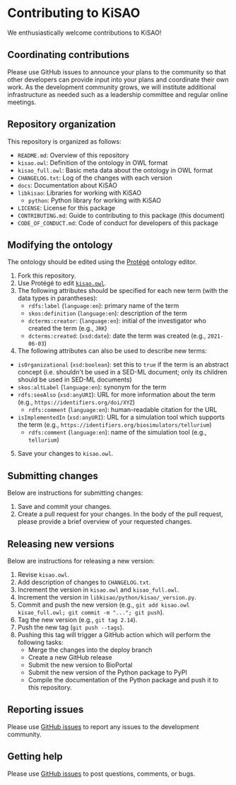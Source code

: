 # Contributing to KiSAO

We enthusiastically welcome contributions to KiSAO!

## Coordinating contributions

Please use GitHub issues to announce your plans to the community so that other developers can provide input into your plans and coordinate their own work. As the development community grows, we will institute additional infrastructure as needed such as a leadership committee and regular online meetings.

## Repository organization

This repository is organized as follows:

* `README.md`: Overview of this repository
* `kisao.owl`: Definition of the ontology in OWL format
* `kisao_full.owl`: Basic meta data about the ontology in OWL format
* `CHANGELOG.txt`: Log of the changes with each version
* `docs`: Documentation about KiSAO
* `libkisao`: Libraries for working with KiSAO
    * `python`: Python library for working with KiSAO
* `LICENSE`: License for this package
* `CONTRIBUTING.md`: Guide to contributing to this package (this document)
* `CODE_OF_CONDUCT.md`: Code of conduct for developers of this package

## Modifying the ontology

The ontology should be edited using the [Protégé](https://protege.stanford.edu/) ontology editor.

1. Fork this repository.
2. Use Protégé to edit [`kisao.owl`](kisao.owl).
3. The following attributes should be specified for each new term (with the data types in parantheses):
   - `rdfs:label` (`language:en`): primary name of the term  
   - `skos:definition` (`language:en`): description of the term
   - `dcterms:creator`: (`language:en`): initial of the investigator who created the term (e.g., `JRK`)
   - `dcterms:created`: (`xsd:date`): date the term was created (e.g., `2021-06-03`)
4. The following attributes can also be used to describe new terms:
  - `isOrganizational` (`xsd:boolean`): set this to `true` if the term is an abstract concept (i.e. shouldn't be used in a SED-ML document; only its children should be used in SED-ML documents)
  - `skos:altLabel` (`language:en`): synonym for the term
  - `rdfs:seeAlso` (`xsd:anyURI`): URL for more information about the term (e.g., `https://identifiers.org/doi/XYZ`)
     - `rdfs:comment` (`language:en`): human-readable citation for the URL
  - `isImplementedIn` (`xsd:anyURI`): URL for a simulation tool which supports the term (e.g., `https://identifiers.org/biosimulators/tellurium`)
     - `rdfs:comment` (`language:en`): name of the simulation tool (e.g., `tellurium`)
5. Save your changes to `kisao.owl`.

## Submitting changes

Below are instructions for submitting changes:

1. Save and commit your changes.
2. Create a pull request for your changes. In the body of the pull request, please provide a brief overview of your requested changes.

## Releasing new versions

Below are instructions for releasing a new version:

1. Revise `kisao.owl`.
2. Add description of changes to `CHANGELOG.txt`.
3. Increment the version in `kisao.owl` and `kisao_full.owl`.
3. Increment the version in `libkisao/python/kisao/_version.py`.
4. Commit and push the new version (e.g., `git add kisao.owl kisao_full.owl; git commit -m "..."; git push`).
5. Tag the new version (e.g., `git tag 2.14`).
6. Push the new tag (`git push --tags`).
7. Pushing this tag will trigger a GitHub action which will perform the following tasks: 
   * Merge the changes into the deploy branch
   * Create a new GitHub release
   * Submit the new version to BioPortal
   * Submit the new version of the Python package to PyPI
   * Compile the documentation of the Python package and push it to this repository.

## Reporting issues

Please use [GitHub issues](https://github.com/SED-ML/KiSAO/issues) to report any issues to the development community.

## Getting help

Please use [GitHub issues](https://github.com/SED-ML/KiSAO/issues) to post questions, comments, or bugs.
